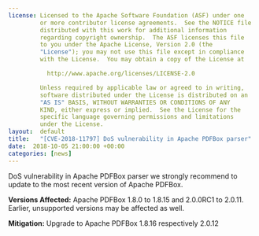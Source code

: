 ```yaml
---
license: Licensed to the Apache Software Foundation (ASF) under one
         or more contributor license agreements.  See the NOTICE file
         distributed with this work for additional information
         regarding copyright ownership.  The ASF licenses this file
         to you under the Apache License, Version 2.0 (the
         "License"); you may not use this file except in compliance
         with the License.  You may obtain a copy of the License at

           http://www.apache.org/licenses/LICENSE-2.0

         Unless required by applicable law or agreed to in writing,
         software distributed under the License is distributed on an
         "AS IS" BASIS, WITHOUT WARRANTIES OR CONDITIONS OF ANY
         KIND, either express or implied.  See the License for the
         specific language governing permissions and limitations
         under the License.
layout:  default
title:   "[CVE-2018-11797] DoS vulnerability in Apache PDFBox parser"
date:  2018-10-05 21:00:00 +00:00
categories: [news]
---
```


DoS vulnerability in Apache PDFBox parser we strongly recommend to update to the most recent version of Apache PDFBox.

**Versions Affected:**
Apache PDFBox 1.8.0 to 1.8.15 and 2.0.0RC1 to 2.0.11. Earlier, unsupported versions may be affected as well.

**Mitigation:**
Upgrade to Apache PDFBox 1.8.16 respectively 2.0.12
